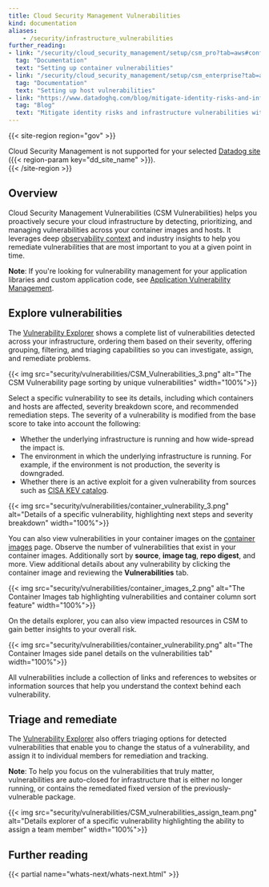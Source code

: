 ```yaml
---
title: Cloud Security Management Vulnerabilities
kind: documentation
aliases:
    - /security/infrastructure_vulnerabilities
further_reading:
- link: "/security/cloud_security_management/setup/csm_pro?tab=aws#configure-the-agent-for-hosts-and-containers"
  tag: "Documentation"
  text: "Setting up container vulnerabilities"
- link: "/security/cloud_security_management/setup/csm_enterprise?tab=aws#configure-the-agent-for-vulnerabilities"
  tag: "Documentation"
  text: "Setting up host vulnerabilities"
- link: "https://www.datadoghq.com/blog/mitigate-identity-risks-and-infrastructure-vulnerabilities-with-datadog/"
  tag: "Blog"
  text: "Mitigate identity risks and infrastructure vulnerabilities with Datadog Cloud Security Management"
---
```


{{< site-region region="gov" >}}
<div class="alert alert-warning">Cloud Security Management is not supported for your selected <a href="/getting_started/site">Datadog site</a> ({{< region-param key="dd_site_name" >}}).</div>
{{< /site-region >}}

## Overview

Cloud Security Management Vulnerabilities (CSM Vulnerabilities) helps you proactively secure your cloud infrastructure by detecting, prioritizing, and managing vulnerabilities across your container images and hosts. It leverages deep [observability context][6] and industry insights to help you remediate vulnerabilities that are most important to you at a given point in time. 

**Note**: If you're looking for vulnerability management for your application libraries and custom application code, see [Application Vulnerability Management][5].

## Explore vulnerabilities
The [Vulnerability Explorer][1] shows a complete list of vulnerabilities detected across your infrastructure, ordering them based on their severity, offering grouping, filtering, and triaging capabilities so you can investigate, assign, and remediate problems.

{{< img src="security/vulnerabilities/CSM_Vulnerabilities_3.png" alt="The CSM Vulnerability page sorting by unique vulnerabilities" width="100%">}}

Select a specific vulnerability to see its details, including which containers and hosts are affected, severity breakdown score, and recommended remediation steps.
The severity of a vulnerability is modified from the base score to take into account the following:

- Whether the underlying infrastructure is running and how wide-spread the impact is.
- The environment in which the underlying infrastructure is running. For example, if the environment is not production, the severity is downgraded.
- Whether there is an active exploit for a given vulnerability from sources such as [CISA KEV catalog][9].

{{< img src="security/vulnerabilities/container_vulnerability_3.png" alt="Details of a specific vulnerability, highlighting next steps and severity breakdown" width="100%">}}

You can also view vulnerabilities in your container images on the [container images][2] page. Observe the number of vulnerabilities that exist in your container images. Additionally sort by **source**, **image tag**, **repo digest**, and more. View additional details about any vulnerability by clicking the container image and reviewing the **Vulnerabilities** tab.

{{< img src="security/vulnerabilities/container_images_2.png" alt="The Container Images tab highlighting vulnerabilities and container column sort feature" width="100%">}}

On the details explorer, you can also view impacted resources in CSM to gain better insights to your overall risk.

{{< img src="security/vulnerabilities/container_vulnerability.png" alt="The Container Images side panel details on the vulnerabilities tab" width="100%">}}

All vulnerabilities include a collection of links and references to websites or information sources that help you understand the context behind each vulnerability.

## Triage and remediate

The [Vulnerability Explorer][1] also offers triaging options for detected vulnerabilities that enable you to change the status of a vulnerability, and assign it to individual members for remediation and tracking.

**Note**: To help you focus on the vulnerabilities that truly matter, vulnerabilities are auto-closed for infrastructure that is either no longer running, or contains the remediated fixed version of the previously-vulnerable package.

{{< img src="security/vulnerabilities/CSM_vulnerabilities_assign_team.png" alt="Details explorer of a specific vulnerability highlighting the ability to assign a team member" width="100%">}}


[1]: https://app.datadoghq.com/security/csm/vm
[2]: https://app.datadoghq.com/containers/images
[3]: https://app.datadoghq.com/security/csm
[4]: https://app.datadoghq.com/security/infra-vulnerability?query=asset_type%3AHost&group=none
[5]: /security/application_security/vulnerability_management/
[6]: https://www.datadoghq.com/product/infrastructure-monitoring/
[9]: https://www.cisa.gov/known-exploited-vulnerabilities-catalog


## Further reading

{{< partial name="whats-next/whats-next.html" >}}